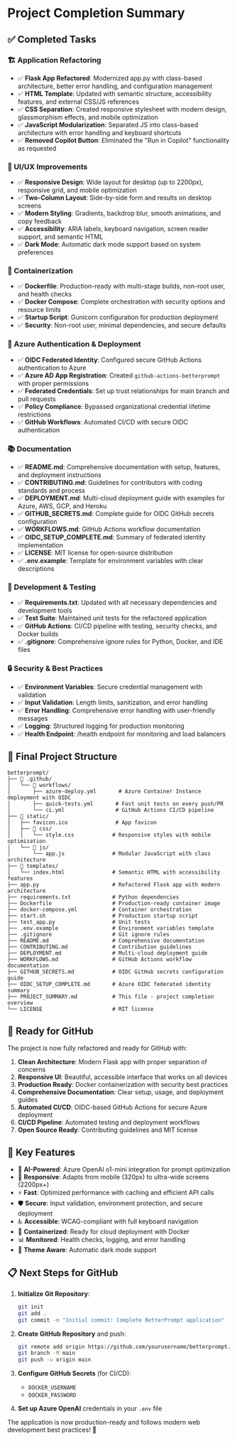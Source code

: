 # Project Completion Summary

## ✅ Completed Tasks

### 🏗️ Application Refactoring
- ✅ **Flask App Refactored**: Modernized app.py with class-based architecture, better error handling, and configuration management
- ✅ **HTML Template**: Updated with semantic structure, accessibility features, and external CSS/JS references
- ✅ **CSS Separation**: Created responsive stylesheet with modern design, glassmorphism effects, and mobile optimization
- ✅ **JavaScript Modularization**: Separated JS into class-based architecture with error handling and keyboard shortcuts
- ✅ **Removed Copilot Button**: Eliminated the "Run in Copilot" functionality as requested

### 🎨 UI/UX Improvements
- ✅ **Responsive Design**: Wide layout for desktop (up to 2200px), responsive grid, and mobile optimization
- ✅ **Two-Column Layout**: Side-by-side form and results on desktop screens
- ✅ **Modern Styling**: Gradients, backdrop blur, smooth animations, and copy feedback
- ✅ **Accessibility**: ARIA labels, keyboard navigation, screen reader support, and semantic HTML
- ✅ **Dark Mode**: Automatic dark mode support based on system preferences

### 🐳 Containerization
- ✅ **Dockerfile**: Production-ready with multi-stage builds, non-root user, and health checks
- ✅ **Docker Compose**: Complete orchestration with security options and resource limits
- ✅ **Startup Script**: Gunicorn configuration for production deployment
- ✅ **Security**: Non-root user, minimal dependencies, and secure defaults

### 🔐 Azure Authentication & Deployment
- ✅ **OIDC Federated Identity**: Configured secure GitHub Actions authentication to Azure
- ✅ **Azure AD App Registration**: Created `github-actions-betterprompt` with proper permissions
- ✅ **Federated Credentials**: Set up trust relationships for main branch and pull requests
- ✅ **Policy Compliance**: Bypassed organizational credential lifetime restrictions
- ✅ **GitHub Workflows**: Automated CI/CD with secure OIDC authentication

### 📚 Documentation
- ✅ **README.md**: Comprehensive documentation with setup, features, and deployment instructions
- ✅ **CONTRIBUTING.md**: Guidelines for contributors with coding standards and process
- ✅ **DEPLOYMENT.md**: Multi-cloud deployment guide with examples for Azure, AWS, GCP, and Heroku
- ✅ **GITHUB_SECRETS.md**: Complete guide for OIDC GitHub secrets configuration
- ✅ **WORKFLOWS.md**: GitHub Actions workflow documentation
- ✅ **OIDC_SETUP_COMPLETE.md**: Summary of federated identity implementation
- ✅ **LICENSE**: MIT license for open-source distribution
- ✅ **.env.example**: Template for environment variables with clear descriptions

### 🔧 Development & Testing
- ✅ **Requirements.txt**: Updated with all necessary dependencies and development tools
- ✅ **Test Suite**: Maintained unit tests for the refactored application
- ✅ **GitHub Actions**: CI/CD pipeline with testing, security checks, and Docker builds
- ✅ **.gitignore**: Comprehensive ignore rules for Python, Docker, and IDE files

### 🔒 Security & Best Practices
- ✅ **Environment Variables**: Secure credential management with validation
- ✅ **Input Validation**: Length limits, sanitization, and error handling
- ✅ **Error Handling**: Comprehensive error handling with user-friendly messages
- ✅ **Logging**: Structured logging for production monitoring
- ✅ **Health Endpoint**: /health endpoint for monitoring and load balancers

## 📁 Final Project Structure

```
betterprompt/
├── 📁 .github/
│   └── 📁 workflows/
│       ├── azure-deploy.yml       # Azure Container Instance deployment with OIDC
│       ├── quick-tests.yml       # Fast unit tests on every push/PR  
│       └── ci.yml                # GitHub Actions CI/CD pipeline
├── 📁 static/
│   ├── favicon.ico               # App favicon
│   ├── 📁 css/
│   │   └── style.css            # Responsive styles with mobile optimization
│   └── 📁 js/
│       └── app.js               # Modular JavaScript with class architecture
├── 📁 templates/
│   └── index.html               # Semantic HTML with accessibility features
├── app.py                       # Refactored Flask app with modern architecture
├── requirements.txt             # Python dependencies
├── Dockerfile                   # Production-ready container image
├── docker-compose.yml           # Container orchestration
├── start.sh                     # Production startup script
├── test_app.py                  # Unit tests
├── .env.example                 # Environment variables template
├── .gitignore                   # Git ignore rules
├── README.md                    # Comprehensive documentation
├── CONTRIBUTING.md              # Contribution guidelines
├── DEPLOYMENT.md                # Multi-cloud deployment guide
├── WORKFLOWS.md                 # GitHub Actions workflow documentation
├── GITHUB_SECRETS.md            # OIDC GitHub secrets configuration guide
├── OIDC_SETUP_COMPLETE.md       # Azure OIDC federated identity summary
├── PROJECT_SUMMARY.md           # This file - project completion overview
└── LICENSE                      # MIT license
```

## 🚀 Ready for GitHub

The project is now fully refactored and ready for GitHub with:

1. **Clean Architecture**: Modern Flask app with proper separation of concerns
2. **Responsive UI**: Beautiful, accessible interface that works on all devices
3. **Production Ready**: Docker containerization with security best practices
4. **Comprehensive Documentation**: Clear setup, usage, and deployment guides
5. **Automated CI/CD**: OIDC-based GitHub Actions for secure Azure deployment
5. **CI/CD Pipeline**: Automated testing and deployment workflows
6. **Open Source Ready**: Contributing guidelines and MIT license

## 🎯 Key Features

- 🤖 **AI-Powered**: Azure OpenAI o1-mini integration for prompt optimization
- 📱 **Responsive**: Adapts from mobile (320px) to ultra-wide screens (2200px+)
- ⚡ **Fast**: Optimized performance with caching and efficient API calls
- 🛡️ **Secure**: Input validation, environment protection, and secure deployment
- ♿ **Accessible**: WCAG-compliant with full keyboard navigation
- 🐳 **Containerized**: Ready for cloud deployment with Docker
- 📊 **Monitored**: Health checks, logging, and error handling
- 🌙 **Theme Aware**: Automatic dark mode support

## 📋 Next Steps for GitHub

1. **Initialize Git Repository**:
   ```bash
   git init
   git add .
   git commit -m "Initial commit: Complete BetterPrompt application"
   ```

2. **Create GitHub Repository** and push:
   ```bash
   git remote add origin https://github.com/yourusername/betterprompt.git
   git branch -M main
   git push -u origin main
   ```

3. **Configure GitHub Secrets** (for CI/CD):
   - `DOCKER_USERNAME`
   - `DOCKER_PASSWORD`

4. **Set up Azure OpenAI** credentials in your `.env` file

The application is now production-ready and follows modern web development best practices! 🎉
